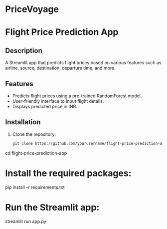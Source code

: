 # PriceVoyage
# Flight Price Prediction App

## Description
A Streamlit app that predicts flight prices based on various features such as airline, source, destination, departure time, and more.

## Features
- Predicts flight prices using a pre-trained RandomForest model.
- User-friendly interface to input flight details.
- Displays predicted price in INR.

## Installation
1. Clone the repository:
   ```bash
   git clone https://github.com/yourusername/flight-price-prediction-app.git

cd flight-price-prediction-app

# Install the required packages:
pip install -r requirements.txt

# Run the Streamlit app:
streamlit run app.py
